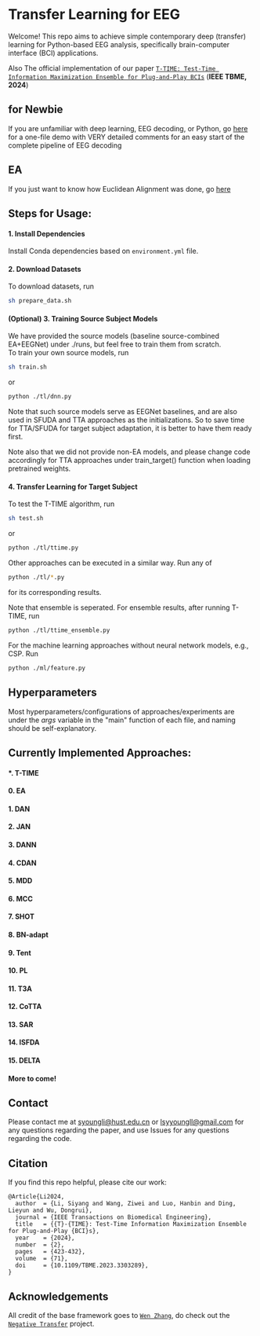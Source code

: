 # Transfer Learning for EEG

Welcome! This repo aims to achieve simple contemporary deep (transfer) learning for Python-based EEG analysis, specifically brain-computer interface (BCI) applications.

Also The official implementation of our paper [`T-TIME: Test-Time Information Maximization Ensemble for Plug-and-Play BCIs`](https://ieeexplore.ieee.org/abstract/document/10210666) (**IEEE TBME, 2024**)

## for Newbie
If you are unfamiliar with deep learning, EEG decoding, or Python, go [here](https://github.com/sylyoung/DeepTransferEEG/blob/main/easy_demo/EEGNet_demo.py) for a one-file demo with VERY detailed comments for an easy start of the complete pipeline of EEG decoding 

## EA

If you just want to know how Euclidean Alignment was done, go [here](https://github.com/sylyoung/DeepTransferEEG/blob/main/tl/utils/utils.py#L475)

## Steps for Usage:

#### 1. Install Dependencies

Install Conda dependencies based on  `environment.yml` file.

#### 2. Download Datasets

To download datasets, run   
```sh 
sh prepare_data.sh
```   

#### (Optional) 3. Training Source Subject Models

We have provided the source models (baseline source-combined EA+EEGNet) under ./runs, but feel free to train them from scratch.  
To train your own source models, run   
```sh 
sh train.sh
```   
or   
```sh 
python ./tl/dnn.py
```  

Note that such source models serve as EEGNet baselines, and are also used in SFUDA and TTA approaches as the initializations. So to save time for TTA/SFUDA for target subject adaptation, it is better to have them ready first.  

Note also that we did not provide non-EA models, and please change code accordingly for TTA approaches under train_target() function when loading pretrained weights.

#### 4. Transfer Learning for Target Subject

To test the T-TIME algorithm, run   
```sh 
sh test.sh
```   
or   
```sh 
python ./tl/ttime.py
```   

Other approaches can be executed in a similar way. Run any of   
```sh 
python ./tl/*.py
```   
for its corresponding results.

Note that ensemble is seperated. For ensemble results, after running T-TIME, run  
```sh 
python ./tl/ttime_ensemble.py
```   

For the machine learning approaches without neural network models, e.g., CSP. Run   
```sh 
python ./ml/feature.py
```

## Hyperparameters

Most hyperparameters/configurations of approaches/experiments are under the *args* variable in the "main" function of each file, and naming should be self-explanatory.


## Currently Implemented Approaches:

#### *. T-TIME
#### 0. EA
#### 1. DAN
#### 2. JAN 
#### 3. DANN
#### 4. CDAN
#### 5. MDD
#### 6. MCC
#### 7. SHOT
#### 8. BN-adapt
#### 9. Tent
#### 10. PL
#### 11. T3A
#### 12. CoTTA
#### 13. SAR
#### 14. ISFDA
#### 15. DELTA
#### More to come!

## Contact

Please contact me at syoungli@hust.edu.cn or lsyyoungll@gmail.com for any questions regarding the paper, and use Issues for any questions regarding the code.

## Citation

If you find this repo helpful, please cite our work:
```
@Article{Li2024,
  author  = {Li, Siyang and Wang, Ziwei and Luo, Hanbin and Ding, Lieyun and Wu, Dongrui},
  journal = {IEEE Transactions on Biomedical Engineering},
  title   = {{T}-{TIME}: Test-Time Information Maximization Ensemble for Plug-and-Play {BCI}s},
  year    = {2024},
  number  = {2},
  pages   = {423-432},
  volume  = {71},
  doi     = {10.1109/TBME.2023.3303289},
}
```

## Acknowledgements

All credit of the base framework goes to [`Wen Zhang`](https://github.com/chamwen), do check out the [`Negative Transfer`](https://github.com/chamwen/NT-Benchmark) project.